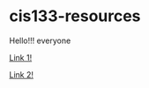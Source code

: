 # cis133-resources 
<html>
    <body>
        <p>Hello!!! everyone</p>
<a href="https://www.freecodecamp.org/news/html-crash-course/">Link 1!</a>

<a href="https://www.cssportal.com/css-resources.php/">Link 2!</a>
    </body>
</html>